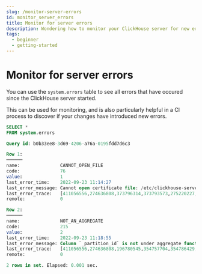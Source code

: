 ```yaml
---
slug: /monitor-server-errors
id: monitor_server_errors
title: Monitor for server errors
description: Wondering how to monitor your ClickHouse server for new errors? Use the system.errors table to track all errors since the server started.
tags:
  - beginner
  - getting-started
---
```


# Monitor for server errors

You can use the `system.errors` table to see all errors that have occured since the ClickHouse server started.

This can be used for monitoring, and is also particularly helpful in a CI process to discover if your changes have introduced new errors.

```sql
SELECT *
FROM system.errors

Query id: b0b33ee8-3d69-4206-a76a-0195fdd7d6c3

Row 1:
──────
name:               CANNOT_OPEN_FILE
code:               76
value:              1
last_error_time:    2022-09-23 11:14:27
last_error_message: Cannot open certificate file: /etc/clickhouse-server/server.crt.
last_error_trace:   [411056556,274636808,373796314,373793573,275220227,275089724,275184637,275157606,409980372,275094329,410064590,275084802,192344697,140684615164560,140684615164746,192342254]
remote:             0

Row 2:
──────
name:               NOT_AN_AGGREGATE
code:               215
value:              2
last_error_time:    2022-09-23 11:18:55
last_error_message: Column `_partition_id` is not under aggregate function and not in GROUP BY. Have columns: ['count()']
last_error_trace:   [411056556,274636808,196780545,354757704,354786429,354664707,354594247,354633905,354651659,359523047,359498339,359480912,359471762,359489150,370718129,370733171,359522916,359498339,359480912,359472098,359772417,359765631,359212706,359209076,362345720,362336958,373947906,374012298,409906599,409907866,411477979,411468053]
remote:             0

2 rows in set. Elapsed: 0.001 sec.
```
